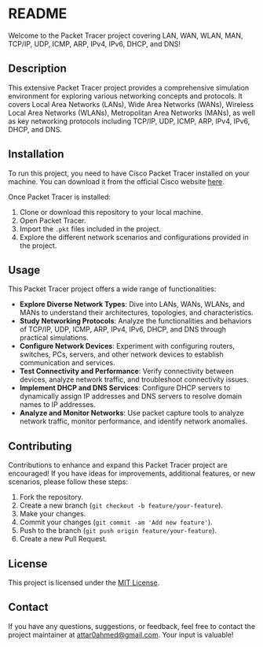 # README

Welcome to the Packet Tracer project covering LAN, WAN, WLAN, MAN, TCP/IP, UDP, ICMP, ARP, IPv4, IPv6, DHCP, and DNS!

## Description

This extensive Packet Tracer project provides a comprehensive simulation environment for exploring various networking concepts and protocols. It covers Local Area Networks (LANs), Wide Area Networks (WANs), Wireless Local Area Networks (WLANs), Metropolitan Area Networks (MANs), as well as key networking protocols including TCP/IP, UDP, ICMP, ARP, IPv4, IPv6, DHCP, and DNS. 

## Installation

To run this project, you need to have Cisco Packet Tracer installed on your machine. You can download it from the official Cisco website [here](https://www.netacad.com/courses/packet-tracer).

Once Packet Tracer is installed:

1. Clone or download this repository to your local machine.
2. Open Packet Tracer.
3. Import the `.pkt` files included in the project.
4. Explore the different network scenarios and configurations provided in the project.

## Usage

This Packet Tracer project offers a wide range of functionalities:

- **Explore Diverse Network Types**: Dive into LANs, WANs, WLANs, and MANs to understand their architectures, topologies, and characteristics.
- **Study Networking Protocols**: Analyze the functionalities and behaviors of TCP/IP, UDP, ICMP, ARP, IPv4, IPv6, DHCP, and DNS through practical simulations.
- **Configure Network Devices**: Experiment with configuring routers, switches, PCs, servers, and other network devices to establish communication and services.
- **Test Connectivity and Performance**: Verify connectivity between devices, analyze network traffic, and troubleshoot connectivity issues.
- **Implement DHCP and DNS Services**: Configure DHCP servers to dynamically assign IP addresses and DNS servers to resolve domain names to IP addresses.
- **Analyze and Monitor Networks**: Use packet capture tools to analyze network traffic, monitor performance, and identify network anomalies.

## Contributing

Contributions to enhance and expand this Packet Tracer project are encouraged! If you have ideas for improvements, additional features, or new scenarios, please follow these steps:

1. Fork the repository.
2. Create a new branch (`git checkout -b feature/your-feature`).
3. Make your changes.
4. Commit your changes (`git commit -am 'Add new feature'`).
5. Push to the branch (`git push origin feature/your-feature`).
6. Create a new Pull Request.

## License

This project is licensed under the [MIT License](LICENSE).

## Contact

If you have any questions, suggestions, or feedback, feel free to contact the project maintainer at attar0ahmed@gmail.com. Your input is valuable!
